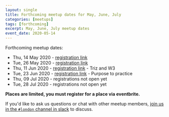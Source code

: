 ```yaml
---
layout: single
title: Forthcoming meetup dates for May, June, July
categories: [meetups]
tags: [forthcoming]
excerpt: May, June, July meetup dates
event_date: 2020-05-14
---
```


Forthcoming meetup dates:

* Thu, 14 May 2020 - [registration link](https://www.eventbrite.co.uk/e/liberating-structures-london-tickets-102943956144)
* Tue, 26 May 2020 - [registration link](https://www.eventbrite.co.uk/e/liberating-structures-uk-virtual-meetup-tickets-104755727200)
* Thu, 11 Jun 2020 - [registration link](https://www.eventbrite.co.uk/e/liberating-structures-uk-virtual-meetup-tickets-108638679214) - Triz and W3
* Tue, 23 Jun 2020 - [registration link](https://www.eventbrite.co.uk/o/liberating-structures-london-16469733729) - Purpose to practice
* Thu, 09 Jul 2020 - registrations not open yet
* Tue, 28 Jul 2020 - registrations not open yet

**Places are limited, you must register for a place via eventbrite.**

If you'd like to ask us questions or chat with other meetup members, [join us in the `#london` channel in slack](/slack) to discuss.

